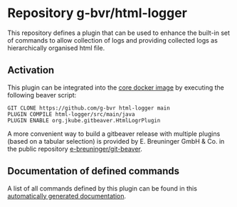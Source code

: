 # Repository g-bvr/html-logger

This repository defines a plugin that can be used to enhance the built-in set of commands
to allow collection of logs and providing collected logs as hierarchically organised html file.

## Activation

This plugin can be integrated into the [core docker image](https://hub.docker.com/r/gitbeaver/core/tags)
by executing the following beaver script:

```
GIT CLONE https://github.com/g-bvr html-logger main
PLUGIN COMPILE html-logger/src/main/java
PLUGIN ENABLE org.jkube.gitbeaver.HtmlLogrPlugin
```

A more convenient way to build a gitbeaver release with multiple
plugins (based on a tabular selection)
is provided by E. Breuninger GmbH & Co. in the public repository
[e-breuninger/git-beaver](https://github.com/e-breuninger/git-beaver).

## Documentation of defined commands

A list of all commands defined by this plugin can be found in this [automatically generated documentation](https://htmlpreview.github.io/?https://raw.githubusercontent.com/g-bvrhtml-logger/main/doc/HtmlLogPlugin.html). 